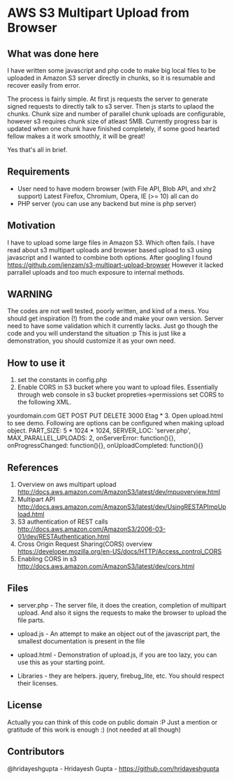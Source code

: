AWS S3 Multipart Upload from Browser
====================================

What was done here
------------------
I have written some javascript and php code to make big local files to
be uploaded in Amazon S3 server directly in chunks, so it is
resumable and recover easily from error.

The process is fairly simple. At first js requests the server to generate signed requests to directly talk to s3 server.
Then js starts to uplaod the chunks. Chunk size and number of parallel chunk uploads are configurable, however s3 requires chunk size of atleast 5MB.
Currently progress bar is updated when one chunk have finished completely, if
some good hearted fellow makes a it work smoothly, it will be great!

Yes that's all in brief.

Requirements
------------
* User need to have modern browser (with File API, Blob API, and xhr2 support)
Latest Firefox, Chromium, Opera, IE (>= 10) all can do
* PHP server (you can use any backend but mine is php server)

Motivation
----------
I have to upload some large files in Amazon S3. Which often fails. I have read about s3 multipart uploads and browser based upload to s3 using javascript and I wanted to combine both options.
After googling I found https://github.com/ienzam/s3-multipart-upload-browser However it lacked parrallel uploads and too much exposure to internal methods.

WARNING
-------
The codes are not well tested, poorly written, and kind of a mess.
You should get inspiration (!) from the code and make your own version.
Server need to have some validation which it currently lacks. Just go
though the code and you will understand the situation :p
This is just like a demonstration, you should customize it as your own
need.

How to use it
-------------
1. set the constants in config.php
2. Enable CORS in S3 bucket where you want to upload files. Essentially through web console in s3 bucket propreties->permissions set CORS to the following XML.
<?xml version="1.0" encoding="UTF-8"?>
<CORSConfiguration xmlns="http://s3.amazonaws.com/doc/2006-03-01/">
    <CORSRule>
        <AllowedOrigin>yourdomain.com</AllowedOrigin>
        <AllowedMethod>GET</AllowedMethod>
        <AllowedMethod>POST</AllowedMethod>
        <AllowedMethod>PUT</AllowedMethod>
        <AllowedMethod>DELETE</AllowedMethod>
        <MaxAgeSeconds>3000</MaxAgeSeconds>
        <ExposeHeader>Etag</ExposeHeader>
        <AllowedHeader>*</AllowedHeader>
    </CORSRule>
</CORSConfiguration>
3. Open upload.html to see demo.
Following are options can be configured when making upload object.
  PART_SIZE: 5 * 1024 * 1024,
	SERVER_LOC: 'server.php',
	MAX_PARALLEL_UPLOADS: 2,
	onServerError: function(){},
	onProgressChanged: function(){},
	onUploadCompleted: function(){}


References
-------------
1. Overview on aws multipart upload http://docs.aws.amazon.com/AmazonS3/latest/dev/mpuoverview.html
2. Multipart API http://docs.aws.amazon.com/AmazonS3/latest/dev/UsingRESTAPImpUpload.html
3. S3 authentication of REST calls http://docs.aws.amazon.com/AmazonS3/2006-03-01/dev/RESTAuthentication.html
4. Cross Origin Request Sharing(CORS) overview https://developer.mozilla.org/en-US/docs/HTTP/Access_control_CORS
5. Enabling CORS in s3 http://docs.aws.amazon.com/AmazonS3/latest/dev/cors.html

Files
-----

* server.php - The server file, it does the creation, completion of
multipart upload. And also it signs the requests to make the browser to
upload the file parts.

* upload.js - An attempt to make an object out of the javascript part,
the smallest documentation is present in the file

* upload.html - Demonstration of upload.js, if you are too lazy, you can
use this as your starting point.

* Libraries - they are helpers. jquery, firebug_lite, etc. You should
respect their licenses.

License
-------
Actually you can think of this code on public domain :P
Just a mention or gratitude of this work is enough :)
(not needed at all though)

Contributors
------------
@hridayeshgupta - Hridayesh Gupta - https://github.com/hridayeshgupta

